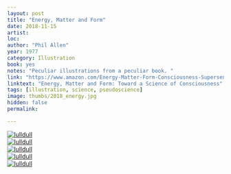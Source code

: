 ```yaml
---
layout: post
title: "Energy, Matter and Form"
date: 2018-11-15
artist: 
loc: 
author: "Phil Allen"
year: 1977
category: Illustration
book: yes
notes: "Peculiar illustrations from a peculiar book. "
link: "https://www.amazon.com/Energy-Matter-Form-Consciousness-Supersensitive/dp/0916438074"
linktext: "Energy, Matter and Form: Toward a Science of Consciousness"
tags: [illustration, science, pseudoscience]
image: thumbs/2018_energy.jpg
hidden: false
permalink:

---
```





<div class="post_image">
	<a href="{{ site.baseurl }}/images/posts/2018_energy/001.jpg" target="_blank">
	<img src="{{ site.baseurl }}/images/posts/2018_energy/001.jpg" alt="lulldull"></a>
</div>

<div class="post_image">
	<a href="{{ site.baseurl }}/images/posts/2018_energy/002.jpg" target="_blank">
	<img src="{{ site.baseurl }}/images/posts/2018_energy/002.jpg" alt="lulldull"></a>
</div>

<div class="post_image">
	<a href="{{ site.baseurl }}/images/posts/2018_energy/003.jpg" target="_blank">
	<img src="{{ site.baseurl }}/images/posts/2018_energy/003.jpg" alt="lulldull"></a>
</div>

<div class="post_image">
	<a href="{{ site.baseurl }}/images/posts/2018_energy/004.jpg" target="_blank">
	<img src="{{ site.baseurl }}/images/posts/2018_energy/004.jpg" alt="lulldull"></a>
</div>

<div class="post_image">
	<a href="{{ site.baseurl }}/images/posts/2018_energy/005.jpg" target="_blank">
	<img src="{{ site.baseurl }}/images/posts/2018_energy/005.jpg" alt="lulldull"></a>
</div>
